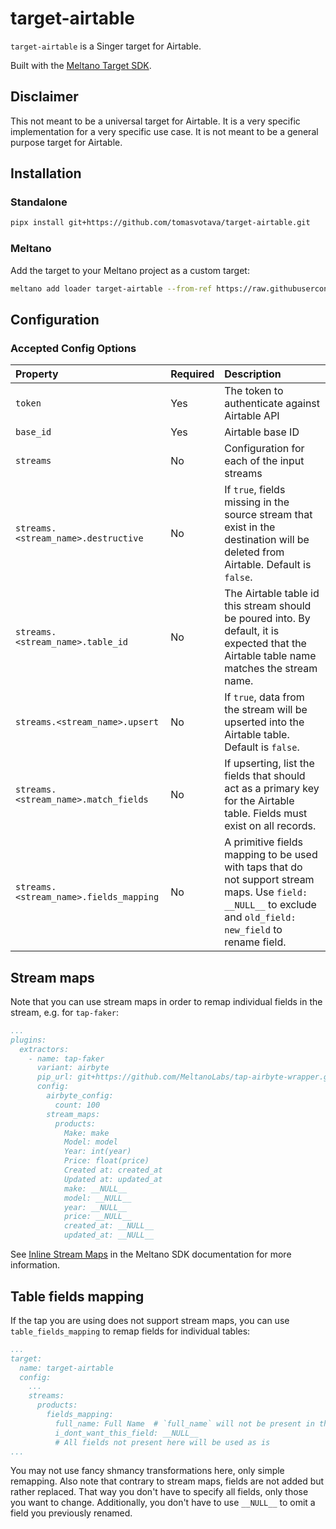 # target-airtable

`target-airtable` is a Singer target for Airtable.

Built with the [Meltano Target SDK](https://sdk.meltano.com).

## Disclaimer

This not meant to be a universal target for Airtable. It is a very specific implementation for a very
specific use case. It is not meant to be a general purpose target for Airtable.

## Installation

### Standalone

```bash
pipx install git+https://github.com/tomasvotava/target-airtable.git
```

### Meltano

Add the target to your Meltano project as a custom target:

```bash
meltano add loader target-airtable --from-ref https://raw.githubusercontent.com/tomasvotava/target-airtable/master/target-airtable.yml
```

## Configuration

### Accepted Config Options

|Property | Required |Description |
|:---|:---|:---|
|`token` | Yes | The token to authenticate against Airtable API |
|`base_id` | Yes | Airtable base ID |
|`streams` | No | Configuration for each of the input streams |
|`streams.<stream_name>.destructive` | No | If `true`, fields missing in the source stream that exist in the destination will be deleted from Airtable. Default is `false`. |
|`streams.<stream_name>.table_id` | No | The Airtable table id this stream should be poured into. By default, it is expected that the Airtable table name matches the stream name. |
|`streams.<stream_name>.upsert` | No | If `true`, data from the stream will be upserted into the Airtable table. Default is `false`. |
|`streams.<stream_name>.match_fields` | No | If upserting, list the fields that should act as a primary key for the Airtable table. Fields must exist on all records. |
|`streams.<stream_name>.fields_mapping` | No | A primitive fields mapping to be used with taps that do not support stream maps. Use `field: __NULL__` to exclude and `old_field: new_field` to rename field. |

## Stream maps

Note that you can use stream maps in order to remap individual fields in the stream, e.g. for `tap-faker`:

```yaml
...
plugins:
  extractors:
    - name: tap-faker
      variant: airbyte
      pip_url: git+https://github.com/MeltanoLabs/tap-airbyte-wrapper.git
      config:
        airbyte_config:
          count: 100
        stream_maps:
          products:
            Make: make
            Model: model
            Year: int(year)
            Price: float(price)
            Created at: created_at
            Updated at: updated_at
            make: __NULL__
            model: __NULL__
            year: __NULL__
            price: __NULL__
            created_at: __NULL__
            updated_at: __NULL__
```

See [Inline Stream Maps](https://sdk.meltano.com/en/latest/stream_maps.html) in the Meltano SDK documentation for more information.

## Table fields mapping

If the tap you are using does not support stream maps, you can use `table_fields_mapping` to remap fields for individual tables:

```yaml
...
target:
  name: target-airtable
  config:
    ...
    streams:
      products:
        fields_mapping:
          full_name: Full Name  # `full_name` will not be present in the Airtable, only `Full Name`
          i_dont_want_this_field: __NULL__
          # All fields not present here will be used as is
...
```

You may not use fancy shmancy transformations here, only simple remapping. Also note that contrary to stream maps,
fields are not added but rather replaced. That way you don't have to specify all fields, only those you want to change.
Additionally, you don't have to use `__NULL__` to omit a field you previously renamed.
